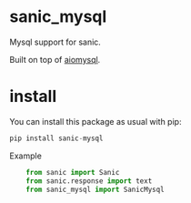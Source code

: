sanic_mysql
==============
Mysql support for sanic.

Built on top of [aiomysql](https://github.com/aio-libs/aiomysql).

install
==============
You can install this package as usual with pip:

```python
pip install sanic-mysql
```

Example

```python
    from sanic import Sanic
    from sanic.response import text
    from sanic_mysql import SanicMysql


```